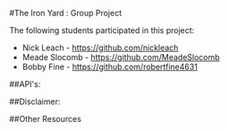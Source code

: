 #The Iron Yard : Group Project

The following students participated in this project:
* Nick Leach - https://github.com/nickleach
* Meade Slocomb - https://github.com/MeadeSlocomb
* Bobby Fine - https://github.com/robertfine4631

##API's:

##Disclaimer:

##Other Resources

